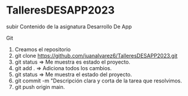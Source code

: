 # TalleresDESAPP2023
subir Contenido de la asignatura Desarrollo De App

Git

1. Creamos el repositorio
2. git clone https://github.com/juanalvarez6/TalleresDESAPP2023.git
3. git status => Me muestra es estado el proyecto.
4. git add . => Adiciona todos los cambios.
5. git status => Me muestra el estado del proyecto.
6. git commit -m "Descripción clara y corta de la tarea que resolvimos.
7. git push origin main.
